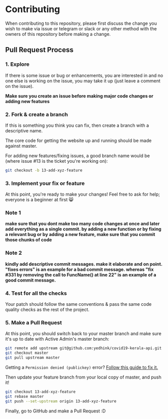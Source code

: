 # Contributing

When contributing to this repository, please first discuss the change you wish to 
make via issue or telegram or slack or any other method with the owners of this repository before making a change. 

## Pull Request Process

### 1. Explore

If there is some issue or bug or enhancements, you are interested in and no one else is working 
on the issue, you may take it up (just leave a comment on the issue).  

**Make sure you create an issue before making major code changes or adding new features**

### 2. Fork & create a branch

If this is something you think you can fix, then create a branch with a 
descriptive name.  

The core code for getting the website up and running should be made against master.

For adding new features/fixing issues, a good branch name would be (where issue #13 is the ticket you're working on):

```sh
git checkout -b 13-add-xyz-feature
```

### 3. Implement your fix or feature

At this point, you're ready to make your changes! Feel free to ask for help;
everyone is a beginner at first :smile_cat:  

### Note 1

**make sure that you dont make too many code changes at once and later add everything as a single commit. by adding a new function or by fixing a relevant bug or by adding a new feature, make sure that you commit those chunks of code**

### Note 2
**kindly add descriptive commit messages. make it elaborate and on point. "fixes errors" is an example for a bad commit message. whereas "fix #331 by removing the call to FuncName() at line 22" is an example of a good commit message.**


### 4. Test for all the checks

Your patch should follow the same conventions & pass the same code quality
checks as the rest of the project.  

### 5. Make a Pull Request

At this point, you should switch back to your master branch and make sure it's
up to date with Active Admin's master branch:

```sh
git remote add upstream git@github.com:yedhink/covid19-kerala-api.git
git checkout master
git pull upstream master
```

Getting a `Permission denied (publickey)` error? [Follow this guide to fix it.](https://stackoverflow.com/questions/2643502/how-to-solve-permission-denied-publickey-error-when-using-git)  

Then update your feature branch from your local copy of master, and push it!

```sh
git checkout 13-add-xyz-feature
git rebase master
git push --set-upstream origin 13-add-xyz-feature
```

Finally, go to GitHub and make a Pull Request :D
